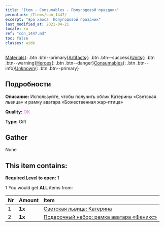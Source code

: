 ```yaml
---
title: "Item - Consumables - Полугодовой праздник"
permalink: /Items/con_1447/
excerpt: "Эра хаоса  Полугодовой праздник"
last_modified_at: 2021-04-21
locale: ru
ref: "con_1447.md"
toc: false
classes: wide
---
```

 [Materials](/ru/Items/){: .btn .btn--primary}[Artifacts](/ru/Items/Artifacts/){: .btn .btn--success}[Units](/ru/Items/Units/){: .btn .btn--warning}[Heroes](/ru/Items/Heroes/){: .btn .btn--danger}[Consumables](/ru/Items/Consumables/){: .btn .btn--info}[Unknown](/ru/Items/Unknown/){: .btn .btn--primary}

## Подробности
 **Описание:** Используйте, чтобы получить облик Катерины «Светская львица» и рамку аватара «Божественная жар-птица»

 **Quality:** <span style="color: #DA70D6">OK</span>

 **Type:** Gift

## Gather

  None

## This item contains:

 **Required Level to open:** 1

 1 You would get **ALL** items  from:

  | Nr | Amount |     Item    |
  |:---|:-------|:------------|
  | 1 |  **1x** | [Светская львица: Катерина](/ru/Items/con_1031/) |  | 
  | 2 |  **1x** | [Подарочный набор: рамка аватара «Феникс»](/ru/Items/con_618/) |  | 
